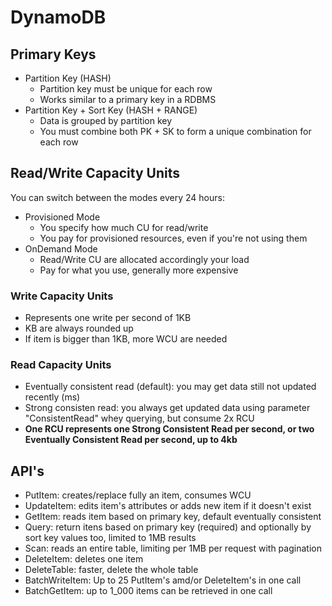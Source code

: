 # DynamoDB

## Primary Keys
- Partition Key (HASH)
  - Partition key must be unique for each row
  - Works similar to a primary key in a RDBMS
- Partition Key + Sort Key (HASH + RANGE)
  -  Data is grouped by partition key
  -  You must combine both PK + SK to form a unique combination for each row

## Read/Write Capacity Units
You can switch between the modes every 24 hours:
- Provisioned Mode
  - You specify how much CU for read/write
  - You pay for provisioned resources, even if you're not using them
- OnDemand Mode
  - Read/Write CU are allocated accordingly your load
  - Pay for what you use, generally more expensive

### Write Capacity Units
- Represents one write per second of 1KB
- KB are always rounded up
- If item is bigger than 1KB, more WCU are needed

### Read Capacity Units
- Eventually consistent read (default): you may get data still not updated recently (ms)
- Strong consisten read: you always get updated data using parameter "ConsistentRead" whey querying, but consume 2x RCU
- **One RCU represents one Strong Consistent Read per second, or two Eventually Consistent Read per second, up to 4kb**

## API's
- PutItem: creates/replace fully an item, consumes WCU
- UpdateItem: edits item's attributes or adds new item if it doesn't exist
- GetItem: reads item based on primary key, default eventually consistent
- Query: return itens based on primary key (required) and optionally by sort key values too, limited to 1MB results
- Scan: reads an entire table, limiting per 1MB per request with pagination
- DeleteItem: deletes one item
- DeleteTable: faster, delete the whole table
- BatchWriteItem: Up to 25 PutItem's amd/or DeleteItem's in one call
- BatchGetItem: up to 1_000 items can be retrieved in one call
